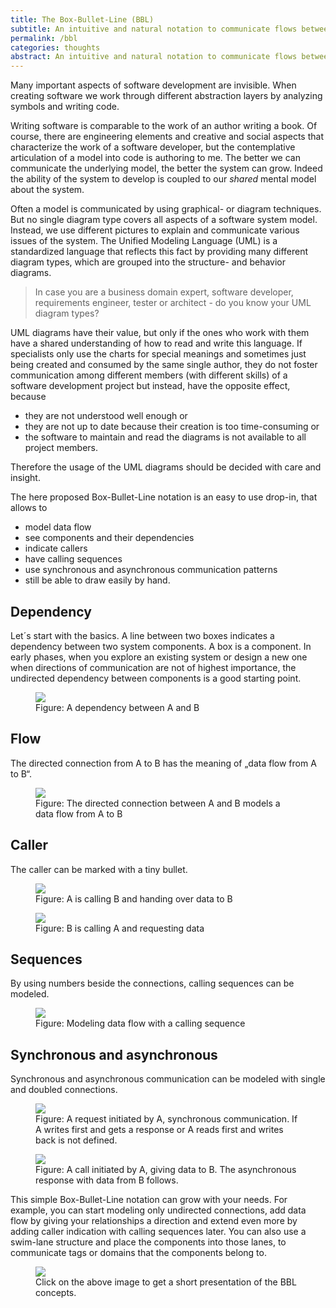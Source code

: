 ```yaml
---
title: The Box-Bullet-Line (BBL)
subtitle: An intuitive and natural notation to communicate flows between components
permalink: /bbl
categories: thoughts
abstract: An intuitive and natural notation to communicate flows between components.
---
```


Many important aspects of software development are invisible. When creating software we work through different abstraction layers by analyzing symbols and writing code.

Writing software is comparable to the work of an author writing a book. Of course, there are engineering elements and creative and social aspects that characterize the work of a software developer, but the contemplative articulation of a model into code is authoring to me. The better we can communicate the underlying model, the better the system can grow. Indeed the ability of the system to develop is coupled to our _shared_ mental model about the system.

Often a model is communicated by using graphical- or diagram techniques. But no single diagram type covers all aspects of a software system model. Instead, we use different pictures to explain and communicate various issues of the system. The Unified Modeling Language (UML) is a standardized language that reflects this fact by providing many different diagram types, which are grouped into the structure- and behavior diagrams.

> In case you are a business domain expert, software developer, requirements engineer, tester or architect - do you know your UML diagram types?

UML diagrams have their value, but only if the ones who work with them have a shared understanding of how to read and write this language. If specialists only use the charts for special meanings and sometimes just being created and consumed by the same single author, they do not foster communication among different members (with different skills) of a software development project but instead, have the opposite effect, because

- they are not understood well enough or
- they are not up to date because their creation is too time-consuming or
- the software to maintain and read the diagrams is not available to all project members.

Therefore the usage of the UML diagrams should be decided with care and insight.

The here proposed Box-Bullet-Line notation is an easy to use drop-in, that allows to

- model data flow
- see components and their dependencies
- indicate callers
- have calling sequences
- use synchronous and asynchronous communication patterns
- still be able to draw easily by hand.

## Dependency

Let´s start with the basics. A line between two boxes indicates a dependency between two system components. A box is a component. In early phases, when you explore an existing system or design a new one when directions of communication are not of highest importance, the undirected dependency between components is a good starting point.

<figure>
<img src="{{site.url}}/i/blog/bbl_dependency.png" />
<figcaption>Figure: A dependency between A and B</figcaption>
</figure>

## Flow

The directed connection from A to B has the meaning of „data flow from A to B“.

<figure>
<img src="{{site.url}}/i/blog/bbl_flow.png" />
<figcaption>Figure: The directed connection between A and B models a data flow from A to B</figcaption>
</figure>

## Caller

The caller can be marked with a tiny bullet.

<figure>
<img src="{{site.url}}/i/blog/bbl_caller_push.png" />
<figcaption>Figure: A is calling B and handing over data to B</figcaption>
</figure>

<figure>
<img src="{{site.url}}/i/blog/bbl_caller_pull.png"/>
<figcaption>Figure: B is calling A and requesting data</figcaption>
</figure>

## Sequences

By using numbers beside the connections, calling sequences can be modeled.

<figure>
<img src="{{site.url}}/i/blog/bbl_caller_flow_sequence.png" />
<figcaption>Figure: Modeling data flow with a calling sequence</figcaption>
</figure>

## Synchronous and asynchronous

Synchronous and asynchronous communication can be modeled with single and doubled connections.

<figure>
<img src="{{site.url}}/i/blog/bbl_sync.png" />
<figcaption>Figure: A request initiated by A, synchronous communication. If A writes first and gets a response or A reads first and writes back is not defined.</figcaption>
</figure>

<figure>
<img src="{{site.url}}/i/blog/bbl_async.png" />
<figcaption>Figure: A call initiated by A, giving data to B. The asynchronous response with data from B follows.</figcaption>
</figure>

This simple Box-Bullet-Line notation can grow with your needs. For example, you can start modeling only undirected connections, add data flow by giving your relationships a direction and extend even more by adding caller indication with calling sequences later. You can also use a swim-lane structure and place the components into those lanes, to communicate tags or domains that the components belong to.

<figure>
<a href="{{site.url}}/assets/bbl.pdf"><img src="{{site.url}}/i/blog/bbl_model_natural.jpg"></a>
<figcaption>Click on the above image to get a short presentation of the BBL concepts.</figcaption>
</figure>
